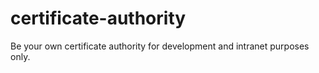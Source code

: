 # certificate-authority
Be your own certificate authority for development and intranet purposes only.
